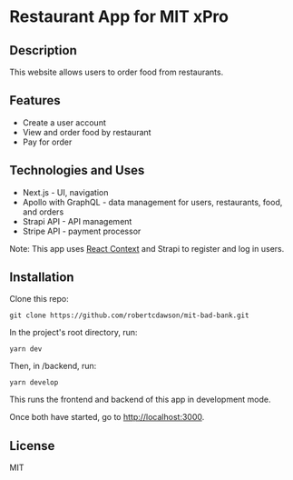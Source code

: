# Restaurant App for MIT xPro

## Description

This website allows users to order food from restaurants.

## Features

* Create a user account
* View and order food by restaurant
* Pay for order

## Technologies and Uses

* Next.js - UI, navigation
* Apollo with GraphQL - data management for users, restaurants, food, and orders
* Strapi API - API management
* Stripe API - payment processor

Note: This app uses [React Context](https://reactjs.org/docs/context.html) and Strapi to register and log in users.

## Installation

Clone this repo:

`git clone https://github.com/robertcdawson/mit-bad-bank.git`

In the project's root directory, run:

`yarn dev`

Then, in /backend, run:

`yarn develop`

This runs the frontend and backend of this app in development mode.

Once both have started, go to [http://localhost:3000](http://localhost:3000).

## License

MIT